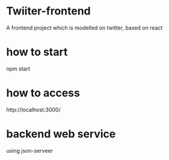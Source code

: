 # Twiiter-frontend
A frontend project which is modelled on twitter, based on react

# how to start
npm start

# how to access
http://localhost:3000/

# backend web service
using json-serveer
